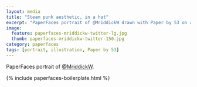```yaml
---
layout: media
title: "Steam punk aesthetic, in a hat"
excerpt: "PaperFaces portrait of @MriddickW drawn with Paper by 53 on an iPad."
image: 
  feature: paperfaces-mriddickw-twitter-lg.jpg
  thumb: paperfaces-mriddickw-twitter-150.jpg
category: paperfaces
tags: [portrait, illustration, Paper by 53]
---
```


PaperFaces portrait of [@MriddickW](http://twitter.com/MriddickW).

{% include paperfaces-boilerplate.html %}